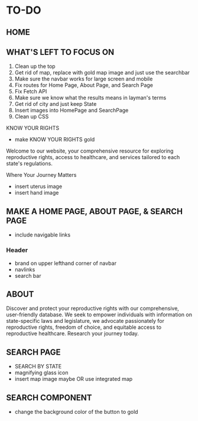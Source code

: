 # TO-DO

## HOME

## WHAT'S LEFT TO FOCUS ON

1. Clean up the top
2. Get rid of map, replace with gold map image and just use the searchbar
3. Make sure the navbar works for large screen and mobile 
4. Fix routes for Home Page, About Page, and Search Page
5. Fix Fetch API
6. Make sure we know what the results means in layman's terms
7. Get rid of city and just keep State
8. Insert images into HomePage and SearchPage
9. Clean up CSS

KNOW YOUR RIGHTS

- make KNOW YOUR RIGHTS gold

Welcome to our website, your comprehensive resource for exploring reproductive rights, access to healthcare, and services tailored to each state's regulations.

Where Your Journey Matters

- insert uterus image
- insert hand image

## MAKE A HOME PAGE, ABOUT PAGE, & SEARCH PAGE

- include navigable links

### Header

- brand on upper lefthand corner of navbar
- navlinks
- search bar

## ABOUT

Discover and protect your reproductive rights with our comprehensive, user-friendly database. We seek to empower individuals with information on state-specific laws and legislature, we advocate passionately for reproductive rights, freedom of choice, and equitable access to reproductive healthcare. Research your journey today.

## SEARCH PAGE

- SEARCH BY STATE
- magnifying glass icon
- insert map image maybe OR use integrated map

## SEARCH COMPONENT

- change the background color of the button to gold

